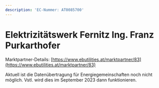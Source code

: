 ```yaml
---
description: 'EC-Nummer: AT0085700'
---
```


# Elektrizitätswerk Fernitz Ing. Franz Purkarthofer

Marktpartner-Details: [https://www.ebutilities.at/marktpartner/83](https://www.ebutilities.at/marktpartner/83)

Aktuell ist die Datenübertragung für Energiegemeinschaften noch nicht möglich. Vstl. wird dies im September 2023 dann funktionieren.&#x20;

